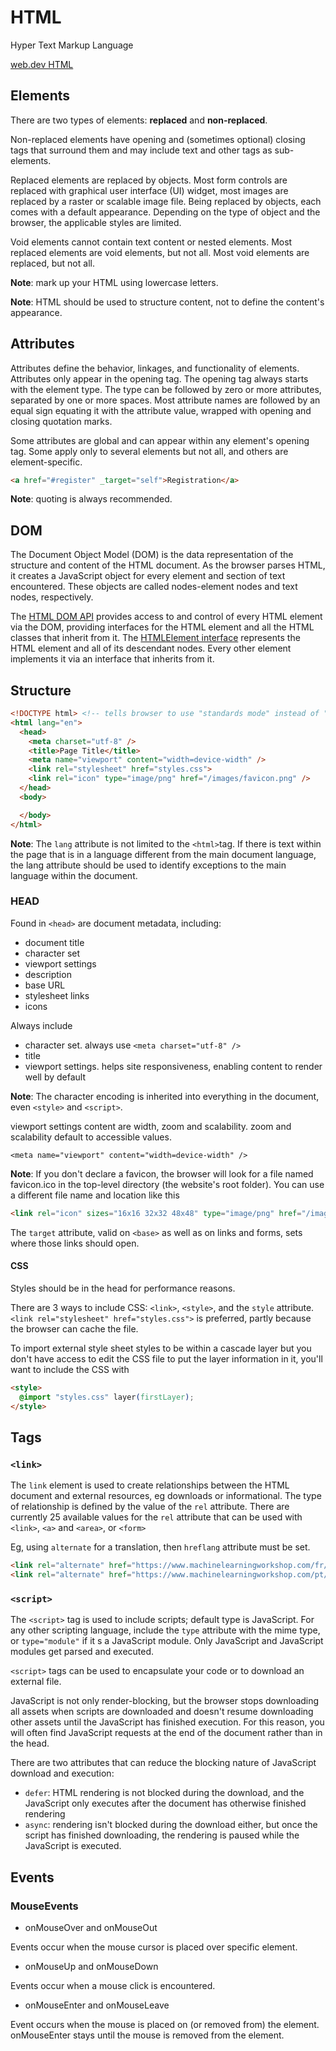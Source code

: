 # HTML

Hyper Text Markup Language

[web.dev HTML](https://web.dev/learn/html/welcome)

## Elements

There are two types of elements: **replaced** and **non-replaced**.

Non-replaced elements have opening and (sometimes optional) closing tags that surround them and may include text and other tags as sub-elements.

Replaced elements are replaced by objects. Most form controls are replaced with graphical user interface (UI) widget, most images are replaced by a raster or scalable image file. Being replaced by objects, each comes with a default appearance. Depending on the type of object and the browser, the applicable styles are limited. 

Void elements cannot contain text content or nested elements. Most replaced elements are void elements, but not all. Most void elements are replaced, but not all.

**Note**: mark up your HTML using lowercase letters.

**Note**: HTML should be used to structure content, not to define the content's appearance.

## Attributes

Attributes define the behavior, linkages, and functionality of elements. Attributes only appear in the opening tag. The opening tag always starts with the element type. The type can be followed by zero or more attributes, separated by one or more spaces. Most attribute names are followed by an equal sign equating it with the attribute value, wrapped with opening and closing quotation marks.

Some attributes are global and can appear within any element's opening tag. Some apply only to several elements but not all, and others are element-specific.

```html
<a href="#register" _target="self">Registration</a>
```

**Note**: quoting is always recommended.

## DOM

The Document Object Model (DOM) is the data representation of the structure and content of the HTML document. As the browser parses HTML, it creates a JavaScript object for every element and section of text encountered. These objects are called nodes-element nodes and text nodes, respectively.

The [HTML DOM API](https://developer.mozilla.org/en-US/docs/Web/API/HTML_DOM_API) provides access to and control of every HTML element via the DOM, providing interfaces for the HTML element and all the HTML classes that inherit from it. The [HTMLElement interface](https://developer.mozilla.org/en-US/docs/Web/API/HTMLElement) represents the HTML element and all of its descendant nodes. Every other element implements it via an interface that inherits from it.

## Structure

```html
<!DOCTYPE html> <!-- tells browser to use "standards mode" instead of "quirks mode" -->
<html lang="en">
  <head>
    <meta charset="utf-8" />
    <title>Page Title</title>
    <meta name="viewport" content="width=device-width" />
    <link rel="stylesheet" href="styles.css">
    <link rel="icon" type="image/png" href="/images/favicon.png" />
  </head>
  <body>

  </body>
</html>
```

**Note**: The `lang` attribute is not limited to the `<html>`tag. If there is text within the page that is in a language different from the main document language, the lang attribute should be used to identify exceptions to the main language within the document.

### HEAD

Found in `<head>` are document metadata, including:

- document title
- character set
- viewport settings
- description
- base URL
- stylesheet links
- icons

Always include

- character set. always use `<meta charset="utf-8" />`
- title
- viewport settings. helps site responsiveness, enabling content to render well by default

**Note**: The character encoding is inherited into everything in the document, even `<style>` and `<script>`.

viewport settings content are width, zoom and scalability. zoom and scalability default to accessible values.

`<meta name="viewport" content="width=device-width" />`

**Note**: If you don't declare a favicon, the browser will look for a file named favicon.ico in the top-level directory (the website's root folder). You can use a different file name and location like this

```html
<link rel="icon" sizes="16x16 32x32 48x48" type="image/png" href="/images/mlwicon.png" />
```

The `target` attribute, valid on `<base>` as well as on links and forms, sets where those links should open.

#### CSS

Styles should be in the head for performance reasons.

There are 3 ways to include CSS: `<link>`, `<style>`, and the `style` attribute. `<link rel="stylesheet" href="styles.css">` is preferred, partly because the browser can cache the file.

To import external style sheet styles to be within a cascade layer but you don't have access to edit the CSS file to put the layer information in it, you'll want to include the CSS with

```html
<style>
  @import "styles.css" layer(firstLayer);
</style>
```

## Tags

### `<link>`

The `link` element is used to create relationships between the HTML document and external resources, eg downloads or informational. The type of relationship is defined by the value of the `rel` attribute. There are currently 25 available values for the `rel` attribute that can be used with `<link>`, `<a>` and `<area>`, or `<form>`

Eg, using `alternate` for a translation, then `hreflang` attribute must be set.

```html
<link rel="alternate" href="https://www.machinelearningworkshop.com/fr/" hreflang="fr-FR" />
<link rel="alternate" href="https://www.machinelearningworkshop.com/pt/" hreflang="pt-BR" />
```

### `<script>`

The `<script>` tag is used to include scripts; default type is JavaScript. For any other scripting language, include the `type` attribute with the mime type, or `type="module"` if it
s a JavaScript module. Only JavaScript and JavaScript modules get parsed and executed.

`<script>` tags can be used to encapsulate your code or to download an external file.

JavaScript is not only render-blocking, but the browser stops downloading all assets when scripts are downloaded and doesn't resume downloading other assets until the JavaScript has finished execution. For this reason, you will often find JavaScript requests at the end of the document rather than in the head.

There are two attributes that can reduce the blocking nature of JavaScript download and execution:

- `defer`: HTML rendering is not blocked during the download, and the JavaScript only executes after the document has otherwise finished rendering
- `async`: rendering isn't blocked during the download either, but once the script has finished downloading, the rendering is paused while the JavaScript is executed.

## Events

### MouseEvents

- onMouseOver and onMouseOut

Events occur when the mouse cursor is placed over specific element.

- onMouseUp and onMouseDown

Events occur when a mouse click is encountered.

- onMouseEnter and onMouseLeave

Event occurs when the mouse is placed on (or removed from) the element. onMouseEnter stays until the mouse is removed from the element.
